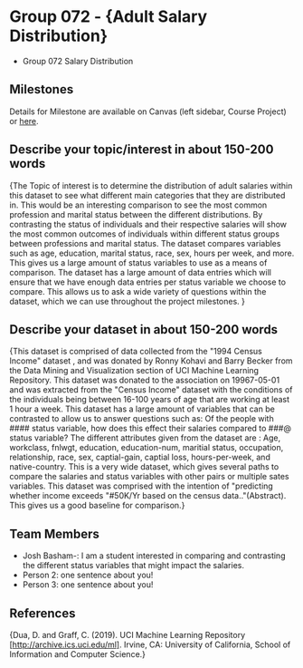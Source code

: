 # Group 072 - {Adult Salary Distribution}

- Group 072 Salary Distribution

## Milestones

Details for Milestone are available on Canvas (left sidebar, Course Project) or [here](https://firas.moosvi.com/courses/data301/project/milestone01.html).

## Describe your topic/interest in about 150-200 words

{The Topic of interest is to determine the distribution of adult salaries within this dataset to see what different main categories that they are distributed in. This would be an interesting comparison to see the most common profession and  marital status between the different distributions. By contrasting the status of individuals and their respective salaries will show the most common outcomes of individuals within different status groups between professions and marital status. 
The dataset compares variables such as age, education, marital status, race, sex, hours per week, and more. This gives us a large amount of status variables to use as a means of comparison. The dataset has a large amount of data entries which will ensure that we have enough data entries per status variable we choose to compare. This allows us to ask a wide variety of questions within the dataset, which we can use throughout the project milestones. }

## Describe your dataset in about 150-200 words

{This dataset is comprised of data collected from the "1994 Census Income" dataset , and was donated by Ronny Kohavi and Barry Becker from the Data Mining and Visualization section of UCI Machine Learning Repository. This dataset was donated to the association on 19967-05-01 and was extracted from the "Census Income" dataset with the conditions of the individuals being between 16-100 years of age that are working at least 1 hour a week. This dataset has a large amount of variables that can be contrasted to allow us to answer questions such as: Of the people with #### status variable, how does this effect their salaries compared to ###@ status variable? The different attributes given from the dataset are : Age, workclass, fnlwgt, education, education-num, maritial status, occupation, relationship, race, sex, captial-gain, captial loss, hours-per-week, and native-country. This is a very wide dataset, which gives several paths to compare the salaries and status variables with other pairs or multiple sates variables. This dataset was comprised with the intention of "predicting whether income exceeds "#50K/Yr based on the census data.."(Abstract). This gives us a good baseline for comparison.}

## Team Members

- Josh Basham-: I am a student interested in comparing and contrasting the different status variables that might impact the salaries. 
- Person 2: one sentence about you!
- Person 3: one sentence about you!

## References

{Dua, D. and Graff, C. (2019). UCI Machine Learning Repository [http://archive.ics.uci.edu/ml]. Irvine, CA: University of California, School of Information and Computer Science.}
